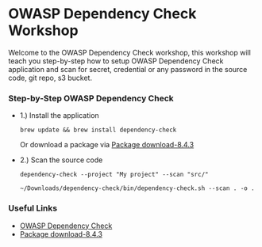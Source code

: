 # OWASP Dependency Check Workshop

Welcome to the OWASP Dependency Check workshop, this workshop will teach you step-by-step how to setup OWASP Dependency
Check application
and scan for secret, credential or any password in the source code, git repo, s3 bucket.

### Step-by-Step OWASP Dependency Check

- 1.) Install the application
  ```shell
  brew update && brew install dependency-check
  ```
  Or download a package via [Package download-8.4.3](https://github.com/jeremylong/DependencyCheck/releases/tag/v8.4.3)


- 2.) Scan the source code
  ```shell
  dependency-check --project "My project" --scan "src/"
  
  ~/Downloads/dependency-check/bin/dependency-check.sh --scan . -o .
  ```

### Useful Links

- [OWASP Dependency Check](https://owasp.org/www-project-dependency-check/)
- [Package download-8.4.3](https://github.com/jeremylong/DependencyCheck/releases/tag/v8.4.3)
